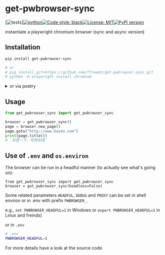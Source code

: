 # get-pwbrowser-sync
<!--- get-pwbrowser  get_pwbrowser  get_pwbrowser get_pwbrowser --->
[![tests](https://github.com/ffreemt/get-pwbrowser-sync/actions/workflows/routine-tests.yml/badge.svg)][![python](https://img.shields.io/static/v1?label=python+&message=3.7%2B&color=blue)](https://img.shields.io/static/v1?label=python+&message=3.7%2B&color=blue)[![Code style: black](https://img.shields.io/badge/code%20style-black-000000.svg)](https://github.com/psf/black)[![License: MIT](https://img.shields.io/badge/License-MIT-yellow.svg)](https://opensource.org/licenses/MIT)[![PyPI version](https://badge.fury.io/py/get_pwbrowser_sync.svg)](https://badge.fury.io/py/get_pwbrowser_sync)

instantiate a playwright chromium browser (sync and async version)

## Installation
```bash
pip install get-pwbrowser-sync

# or
# pip install git+https://github.com/ffreemt/get-pwbrowser-sync.git
# python -m playwright install chromium
```
<details>
<summary>or via poetry</summary>
<code style="white-space:wrap;">
poetry add git+https://github.com/ffreemt/get-pwbrowser-sync.git &&
python -m playwright install chromium
</code></details>

## Usage

```python
from get_pwbrowser_sync import get_pwbrowser_sync

browser = get_pwbrowser_sync()
page = browser.new_page()
page.goto("http://www.baidu.com")
print(page.title())
# '百度一下，你就知道'
```

## Use of `.env` and `os.environ`
The browser can be run in a headful manner (to actually see what's going on):
```
from get_pwbrowser_sync import get_pwbrowser_sync
browser = get_pwbrowser_sync(headless=False)

```

Some related parameters `HEADFUL`, `DEBUG` and `PROXY` can be set in shell environ or in .env with prefix `PWBROWSER_`.

e.g., `set PWBROWSER_HEADFUL=1` in Windows or `export PWBROWSER_HEADFUL=1` in Linux and freinds)

or in `.env`
```bash
# .env
PWBROWSER_HEADFUL=1
```

For more details have a look at the source code.